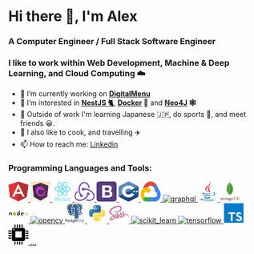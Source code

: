 <h1>Hi there 👋, I'm Alex</h1>
<h3>A Computer Engineer / Full Stack Software Engineer</h3>
<h3>I like to work within Web Development, Machine & Deep Learning, and Cloud Computing ☁️ </h3>

- 🔭 I’m currently working on **[DigitalMenu](https://github.com/nik-neg/digital-menu)**
- 🌱 I’m interested in **[NestJS 🐈](https://nestjs.com/)**, **[Docker](https://www.docker.com/) 🐋** and **[Neo4J](https://neo4j.com/) 🕸️**
- 🌻 Outside of work I'm learning Japanese 🇯🇵, do sports 🏃, and meet friends 😀.
- 🍳 I also like to cook, and travelling ✈️
- 📫 How to reach me: [Linkedin](https://www.linkedin.com/in/alexander-genkin-7108081a8/?locale=en_US)


<h3 align="left">Programming Languages and Tools:</h3>
<p align="left"> <a href="https://angular.io" target="_blank"> <img src="https://github.com/nik-neg/nik-neg/blob//main/images/angular-icon.svg" alt="angularjs" width="40" height="40"/> <a href="https://ngrx.io/" target="_blank"> <img src="https://github.com/nik-neg/nik-neg/blob//main/images/ngrx.png" alt="redux" width="40" height="40"/> </a> <a href="https://reactjs.org/" target="_blank"> <img src="https://raw.githubusercontent.com/devicons/devicon/master/icons/react/react-original-wordmark.svg" alt="react" width="40" height="40"/> </a> <a href="https://redux.js.org" target="_blank"> <img src="https://raw.githubusercontent.com/devicons/devicon/master/icons/redux/redux-original.svg" alt="redux" width="40" height="40"/> </a> <a href="https://getbootstrap.com" target="_blank"> <img src="https://github.com/nik-neg/nik-neg/blob//main/images/bootstrap.svg" alt="bootstrap" width="40" height="40"/> </a> <a href="https://en.cppreference.com/w/" target="_blank"> <img src="https://github.com/nik-neg/nik-neg/blob//main/images/c-plusplus.svg" alt="cplusplus" width="40" height="40"/> </a> <a href="https://cloud.google.com" target="_blank"> <img src="https://github.com/nik-neg/nik-neg/blob//main/images/google-cloud.svg" alt="gcp" width="40" height="40"/> </a> <a href="https://graphql.org" target="_blank"> <img src="https://www.vectorlogo.zone/logos/graphql/graphql-icon.svg" alt="graphql" width="40" height="40"/> </a> <a href="https://www.java.com" target="_blank"> <img src="https://raw.githubusercontent.com/devicons/devicon/master/icons/java/java-original.svg" alt="java" width="40" height="40"/> </a> <a href="https://www.mongodb.com/" target="_blank"> <img src="https://raw.githubusercontent.com/devicons/devicon/master/icons/mongodb/mongodb-original-wordmark.svg" alt="mongodb" width="40" height="40"/> </a> <a href="https://nodejs.org" target="_blank"> <img src="https://raw.githubusercontent.com/devicons/devicon/master/icons/nodejs/nodejs-original-wordmark.svg" alt="nodejs" width="40" height="40"/> </a> <a href="https://opencv.org/" target="_blank"> <img src="https://www.vectorlogo.zone/logos/opencv/opencv-icon.svg" alt="opencv" width="40" height="40"/> </a> <a href="https://www.postgresql.org" target="_blank"> <img src="https://raw.githubusercontent.com/devicons/devicon/master/icons/postgresql/postgresql-original-wordmark.svg" alt="postgresql" width="40" height="40"/> </a> <a href="https://www.python.org" target="_blank"> <img src="https://raw.githubusercontent.com/devicons/devicon/master/icons/python/python-original.svg" alt="python" width="40" height="40"/> </a> <a href="https://sass-lang.com" target="_blank"> <img src="https://raw.githubusercontent.com/devicons/devicon/master/icons/sass/sass-original.svg" alt="sass" width="40" height="40"/> </a> <a href="https://scikit-learn.org/" target="_blank"> <img src="https://upload.wikimedia.org/wikipedia/commons/0/05/Scikit_learn_logo_small.svg" alt="scikit_learn" width="40" height="40"/> </a> <a href="https://www.tensorflow.org" target="_blank"> <img src="https://www.vectorlogo.zone/logos/tensorflow/tensorflow-icon.svg" alt="tensorflow" width="40" height="40"/> </a> <a href="https://www.typescriptlang.org/" target="_blank"> <img src="https://raw.githubusercontent.com/devicons/devicon/master/icons/typescript/typescript-original.svg" alt="typescript" width="40" height="40"/> </a> 
<a href="https://en.wikipedia.org/wiki/VHDL" target="_blank">  <img src="https://github.com/nik-neg/nik-neg/blob//main/images/vhdl.png" alt="drawing" width="40"/> ... </a> </p>

